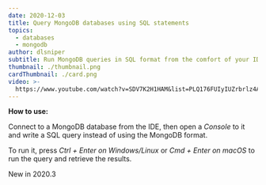 ```yaml
---
date: 2020-12-03
title: Query MongoDB databases using SQL statements
topics:
  - databases
  - mongodb
author: dlsniper
subtitle: Run MongoDB queries in SQL format from the comfort of your IDE.
thumbnail: ./thumbnail.png
cardThumbnail: ./card.png
video: >-
  https://www.youtube.com/watch?v=SDV7K2H1HAM&list=PLQ176FUIyIUZrbrlz4AY1V8VzBJKZyVlW&index=96
---
```


**How to use:**

Connect to a MongoDB database from the IDE, then open a _Console_ to it and write a SQL query instead of using the MongoDB format.

To run it, press _Ctrl + Enter on Windows/Linux_ or _Cmd + Enter on macOS_ to run the query and retrieve the results.

<span class="tag is-rounded">New in 2020.3</span>
